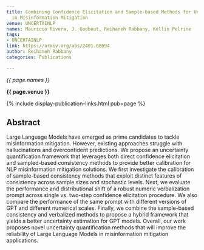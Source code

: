 ```yaml
---
title: Combining Confidence Elicitation and Sample-based Methods for Uncertainty Quantification
  in Misinformation Mitigation
venue: UNCERTAINLP
names: Mauricio Rivera, J. Godbout, Reihaneh Rabbany, Kellin Pelrine
tags:
- UNCERTAINLP
link: https://arxiv.org/abs/2401.08694
author: Reihaneh Rabbany
categories: Publications

---
```


*{{ page.names }}*

**{{ page.venue }}**

{% include display-publication-links.html pub=page %}

## Abstract

Large Language Models have emerged as prime candidates to tackle misinformation mitigation. However, existing approaches struggle with hallucinations and overconfident predictions. We propose an uncertainty quantification framework that leverages both direct confidence elicitation and sampled-based consistency methods to provide better calibration for NLP misinformation mitigation solutions. We first investigate the calibration of sample-based consistency methods that exploit distinct features of consistency across sample sizes and stochastic levels. Next, we evaluate the performance and distributional shift of a robust numeric verbalization prompt across single vs. two-step confidence elicitation procedure. We also compare the performance of the same prompt with different versions of GPT and different numerical scales. Finally, we combine the sample-based consistency and verbalized methods to propose a hybrid framework that yields a better uncertainty estimation for GPT models. Overall, our work proposes novel uncertainty quantification methods that will improve the reliability of Large Language Models in misinformation mitigation applications.